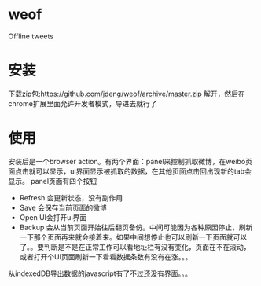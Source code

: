 weof
====

Offline tweets

安装
=====

下载zip包:https://github.com/jdeng/weof/archive/master.zip 
解开，然后在chrome扩展里面允许开发者模式，导进去就行了

使用
=====

安装后是一个browser action。有两个界面：panel来控制抓取微博，在weibo页面点击就可以显示，ui界面显示被抓取的数据，在其他页面点击回出现新的tab会显示。
panel页面有四个按钮

 * Refresh 会更新状态，没有副作用
 * Save 会保存当前页面的微博
 * Open UI会打开ui界面
 * Backup 会从当前页面开始往后翻页备份。中间可能因为各种原因停止，刷新一下那个页面再来就会接着来。如果中间想停止也可以刷新一下页面就可以了。。要判断是不是在正常工作可以看地址栏有没有变化，页面在不在滚动，或者打开个UI页面刷新一下看看数据条数有没有在涨。。。

从indexedDB导出数据的javascript有了不过还没有界面。。。


 
